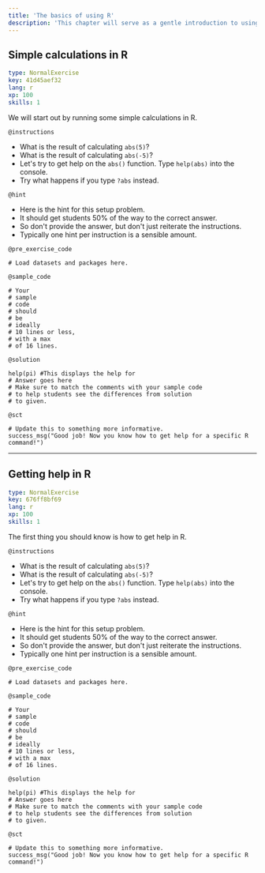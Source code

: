 ```yaml
---
title: 'The basics of using R'
description: 'This chapter will serve as a gentle introduction to using R.'
---
```


## Simple calculations in R

```yaml
type: NormalExercise
key: 41d45aef32
lang: r
xp: 100
skills: 1
```

We will start out by running some simple calculations in R.

`@instructions`
- What is the result of calculating `abs(5)`?
- What is the result of calculating `abs(-5)`?
- Let's try to get help on the `abs()` function. Type `help(abs)` into the console.
- Try what happens if you type `?abs` instead.

`@hint`
- Here is the hint for this setup problem. 
- It should get students 50% of the way to the correct answer.
- So don't provide the answer, but don't just reiterate the instructions.
- Typically one hint per instruction is a sensible amount.

`@pre_exercise_code`
```{r}
# Load datasets and packages here.
```

`@sample_code`
```{r}
# Your
# sample
# code
# should
# be
# ideally
# 10 lines or less,
# with a max
# of 16 lines.
```

`@solution`
```{r}
help(pi) #This displays the help for
# Answer goes here
# Make sure to match the comments with your sample code
# to help students see the differences from solution
# to given.
```

`@sct`
```{r}
# Update this to something more informative.
success_msg("Good job! Now you know how to get help for a specific R command!")
```

---

## Getting help in R

```yaml
type: NormalExercise
key: 676ff8bf69
lang: r
xp: 100
skills: 1
```

The first thing you should know is how to get help in R.

`@instructions`
- What is the result of calculating `abs(5)`?
- What is the result of calculating `abs(-5)`?
- Let's try to get help on the `abs()` function. Type `help(abs)` into the console.
- Try what happens if you type `?abs` instead.

`@hint`
- Here is the hint for this setup problem. 
- It should get students 50% of the way to the correct answer.
- So don't provide the answer, but don't just reiterate the instructions.
- Typically one hint per instruction is a sensible amount.

`@pre_exercise_code`
```{r}
# Load datasets and packages here.
```

`@sample_code`
```{r}
# Your
# sample
# code
# should
# be
# ideally
# 10 lines or less,
# with a max
# of 16 lines.
```

`@solution`
```{r}
help(pi) #This displays the help for
# Answer goes here
# Make sure to match the comments with your sample code
# to help students see the differences from solution
# to given.
```

`@sct`
```{r}
# Update this to something more informative.
success_msg("Good job! Now you know how to get help for a specific R command!")
```
